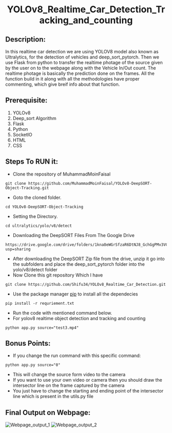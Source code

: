 <H1 align="center"> YOLOv8_Realtime_Car_Detection_Tracking_and_counting</H1>

## Description:
  In this realtime car detection we are using YOLOV8 model also known as Ultralytics, for the detection of vehicles and deep_sort_pytorch.
  Then we use Flask from python to transfer the realtime photage of the source given by the user on to the webpage along with the Vehicle In/Out count.
  The realtime photage is basically the prediction done on the frames. All the function build in it along with all the methodologies have proper commenting, which give breif info about that function.
## Prerequisite:
 1. YOLOv8
 2. Deep_sort Algorithm
 3. Flask
 4. Python
 5. SocketIO
 6. HTML
 7. CSS

## Steps To RUN it:
  - Clone the repository of MuhammadMoinFaisal
  ```
  git clone https://github.com/MuhammadMoinFaisal/YOLOv8-DeepSORT-Object-Tracking.git
  ```
  - Goto the cloned folder.
  ```
  cd YOLOv8-DeepSORT-Object-Tracking
  ```
  - Setting the Directory.
  ```
  cd ultralytics/yolo/v8/detect
  ```
  - Downloading the DeepSORT Files From The Google Drive 
  ```
  https://drive.google.com/drive/folders/1kna8eWGrSfzaR6DtNJ8_GchGgPMv3VC8?usp=sharing
  ```
  - After downloading the DeepSORT Zip file from the drive, unzip it go into the subfolders and place the deep_sort_pytorch folder into the yolo/v8/detect folder
  - Now Clone this git repository Which I have
  ```
  git clone https://github.com/Shifu34/YOLOv8_Realtime_Car_Detection.git
  ```  
  - Use the package manager [pip](https://pip.pypa.io/en/stable/) to install all the dependecies
  ```
  pip install -r requriement.txt
  ```
  - Run the code with mentioned command below.
  - For yolov8 realtime object detection and tracking and counting
  ```
  python app.py source="test3.mp4"
  ```
## Bonus Points:
  - If you change the run command with this specific command:
  ```
  python app.py source="0"
  ```
  - This will change the source form video to the camera
  - If you want to use your own video or camera then you should draw the intersector line on the frame captured by the camera
  - You just have to change the starting and ending point of the intersector line which is present in the utils.py file
## Final Output on Webpage:
![Webpage_output_1 ](https://github.com/Shifu34/YOLOv8_Realtime_Car_Detection_Tracking_and_counting/assets/140503589/d6ad6440-dbab-4f8b-8b83-c632bf088f31)
![Webpage_output_2](https://github.com/Shifu34/YOLOv8_Realtime_Car_Detection_Tracking_and_counting/assets/140503589/6ef8a55f-316b-4bc3-b6a7-85bf2200354d)
